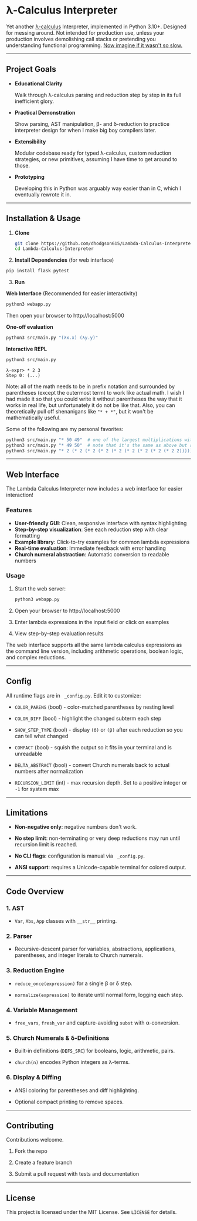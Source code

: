 # λ-Calculus Interpreter

Yet another [λ-calculus](https://en.m.wikipedia.org/wiki/Lambda_calculus)
Interpreter, implemented in Python 3.10+. Designed for messing around. Not
intended for production use, unless your production involves demolishing call
stacks or pretending you understanding functional programming. [Now imagine if
it wasn't so
slow.](https://github.com/dhodgson615/Lambda-Calculus-Interpreter-C/tree/master)

---

## Project Goals

- **Educational Clarity**

  Walk through λ-calculus parsing and reduction step by step in its full
  inefficient glory.

- **Practical Demonstration**

  Show parsing, AST manipulation, β- and δ-reduction to practice interpreter
  design for when I make big boy compilers later.

- **Extensibility**

  Modular codebase ready for typed λ-calculus, custom reduction strategies, or
  new primitives, assuming I have time to get around to those.

- **Prototyping**

  Developing this in Python was arguably way easier than in C, which I eventually
  rewrote it in.

---

## Installation & Usage

1. **Clone**

   ```bash
   git clone https://github.com/dhodgson615/Lambda-Calculus-Interpreter.git
   cd Lambda-Calculus-Interpreter
   ```

2. **Install Dependencies** (for web interface)

  ```bash
  pip install flask pytest
  ```

3. **Run**

  **Web Interface** (Recommended for easier interactivity)

  ```bash
  python3 webapp.py
  ```
  
  Then open your browser to http://localhost:5000

  **One-off evaluation**

  ```bash
  python3 src/main.py "(λx.x) (λy.y)"
  ```

  **Interactive REPL**

  ```bash
  python3 src/main.py
  ```
  ```text
  λ-expr> * 2 3
  Step 0: (...)
  ```

Note: all of the math needs to be in prefix notation and surrounded by
parentheses (except the outermost term) to work like actual math. I wish I had
made it so that you could write it without parentheses the way that it works in
real life, but unfortunately it do not be like that. Also, you can theoretically
pull off shenanigans like `"* + *"`, but it won't be mathematically useful.

Some of the following are my personal favorites:

```bash
python3 src/main.py "* 50 49"  # one of the largest multiplications without getting a RecursionError
python3 src/main.py "* 49 50"  # note that it's the same as above but runs with a different number of steps
python3 src/main.py "* 2 (* 2 (* 2 (* 2 (* 2 (* 2 (* 2 (* 2 (* 2 2))))))))"  # 2^10
```

---

## Web Interface

The Lambda Calculus Interpreter now includes a web interface for easier interaction! 

### Features

- **User-friendly GUI**: Clean, responsive interface with syntax highlighting
- **Step-by-step visualization**: See each reduction step with clear formatting  
- **Example library**: Click-to-try examples for common lambda expressions
- **Real-time evaluation**: Immediate feedback with error handling
- **Church numeral abstraction**: Automatic conversion to readable numbers

### Usage

1. Start the web server:
   ```bash
   python3 webapp.py
   ```

2. Open your browser to http://localhost:5000

3. Enter lambda expressions in the input field or click on examples

4. View step-by-step evaluation results

The web interface supports all the same lambda calculus expressions as the command line version, including arithmetic operations, boolean logic, and complex reductions.

---

## Config

All runtime flags are in ` _config.py`. Edit it to customize:

- `COLOR_PARENS` (bool) - color-matched parentheses by nesting level

- `COLOR_DIFF` (bool) - highlight the changed subterm each step

- `SHOW_STEP_TYPE` (bool) - display `(δ)` or `(β)` after each reduction so you
  can tell what changed

- `COMPACT` (bool) - squish the output so it fits in your terminal and is
  unreadable

- `DELTA_ABSTRACT` (bool) - convert Church numerals back to actual numbers
  after normalization

- `RECURSION_LIMIT` (int) - max recursion depth. Set to a positive integer or
  `-1` for system max

---

## Limitations

- **Non-negative only**: negative numbers don't work.

- **No step limit**: non-terminating or very deep reductions may run until
  recursion limit is reached.

- **No CLI flags**: configuration is manual via ` _config.py`.

- **ANSI support**: requires a Unicode-capable terminal for colored output.

---

## Code Overview

### 1. AST

- `Var`, `Abs`, `App` classes with `__str__` printing.

### 2. Parser

- Recursive-descent parser for variables, abstractions, applications,
  parentheses, and integer literals to Church numerals.

### 3. Reduction Engine

- `reduce_once(expression)` for a single β or δ step.

- `normalize(expression)` to iterate until normal form, logging each step.

### 4. Variable Management

- `free_vars`, `fresh_var` and capture-avoiding `subst` with α-conversion.

### 5. Church Numerals & δ-Definitions

- Built-in definitions (`DEFS_SRC`) for booleans, logic, arithmetic, pairs.

- `church(n)` encodes Python integers as λ-terms.

### 6. Display & Diffing

- ANSI coloring for parentheses and diff highlighting.

- Optional compact printing to remove spaces.

---

## Contributing

Contributions welcome.

1. Fork the repo

2. Create a feature branch

3. Submit a pull request with tests and documentation

---

## License

This project is licensed under the MIT License. See `LICENSE` for details.

